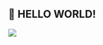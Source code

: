 ## 👋 HELLO WORLD!

<a href><img src="https://img.shields.io/badge/Python-#3776AB?style=flat-square&logo=Python&logoColor=White"/></a>

